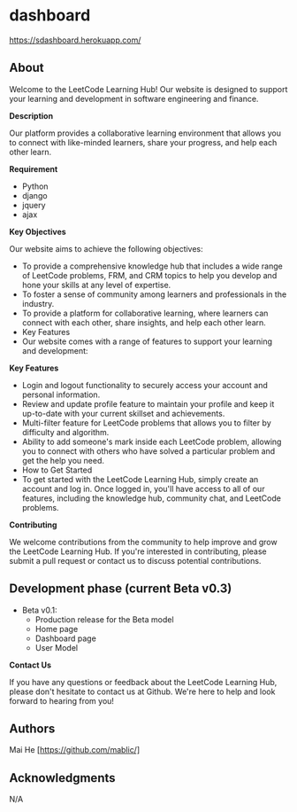 # dashboard

https://sdashboard.herokuapp.com/


## About

Welcome to the LeetCode Learning Hub! Our website is designed to support your learning and development in software engineering and finance.


**Description**

Our platform provides a collaborative learning environment that allows you to connect with like-minded learners, share your progress, and help each other learn.


**Requirement**

 - Python
 - django
 - jquery
 - ajax


**Key Objectives**

Our website aims to achieve the following objectives:

 - To provide a comprehensive knowledge hub that includes a wide range of LeetCode problems, FRM, and CRM topics to help you develop and hone your skills at any level of expertise.
 - To foster a sense of community among learners and professionals in the industry.
 - To provide a platform for collaborative learning, where learners can connect with each other, share insights, and help each other learn.
 - Key Features
 - Our website comes with a range of features to support your learning and development:


**Key Features**

 - Login and logout functionality to securely access your account and personal information.
 - Review and update profile feature to maintain your profile and keep it up-to-date with your current skillset and achievements.
 - Multi-filter feature for LeetCode problems that allows you to filter by difficulty and algorithm.
 - Ability to add someone's mark inside each LeetCode problem, allowing you to connect with others who have solved a particular problem and get the help you need.
 - How to Get Started
 - To get started with the LeetCode Learning Hub, simply create an account and log in. Once logged in, you'll have access to all of our features, including the knowledge hub, community chat, and LeetCode problems.


**Contributing**

We welcome contributions from the community to help improve and grow the LeetCode Learning Hub. If you're interested in contributing, please submit a pull request or contact us to discuss potential contributions.


## Development phase (current Beta v0.3)

 - Beta v0.1:
    - Production release for the Beta model
    - Home page
    - Dashboard page
    - User Model
    
    
**Contact Us**

If you have any questions or feedback about the LeetCode Learning Hub, please don't hesitate to contact us at Github. We're here to help and look forward to hearing from you!


## Authors
Mai He [https://github.com/mablic/]
## Acknowledgments
N/A
